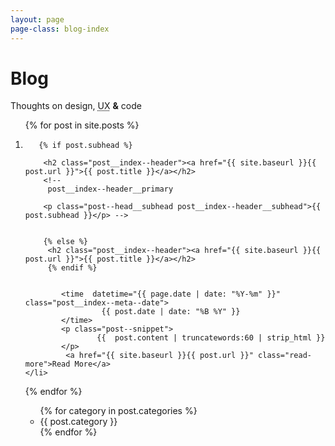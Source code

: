 ```yaml
---
layout: page
page-class: blog-index
---
```


<h1 class="post--head__primary">Blog</h1>
<p class="post--head__subhead">Thoughts on design, <abbr title="User experience">UX</abbr> <b class="ampersand">&amp;</b> code</p>

<ol class="posts-list">

<!-- .posts div needed to allow jekyll to parse -->

  {% for post in site.posts %}
    <li class="posts--entry">    
      
       {% if post.subhead %}
       
        <h2 class="post__index--header"><a href="{{ site.baseurl }}{{ post.url }}">{{ post.title }}</a></h2>
        <!-- 
         post__index--header__primary
        
        <p class="post--head__subhead post__index--header__subhead">{{ post.subhead }}</p> -->
        
    
        {% else %}
         <h2 class="post__index--header"><a href="{{ site.baseurl }}{{ post.url }}">{{ post.title }}</a></h2>
         {% endif %}
      

            <time  datetime="{{ page.date | date: "%Y-%m" }}" class="post__index--meta--date">
                     {{ post.date | date: "%B %Y" }}
            </time> 
            <p class="post--snippet">
                    {{  post.content | truncatewords:60 | strip_html }}
            </p>
             <a href="{{ site.baseurl }}{{ post.url }}" class="read-more">Read More</a>   
    </li>
  {% endfor %}


<ul>
 {% for category in post.categories  %}
 <li>
{{ post.category }}
</li>
 {% endfor %}

</ul>


